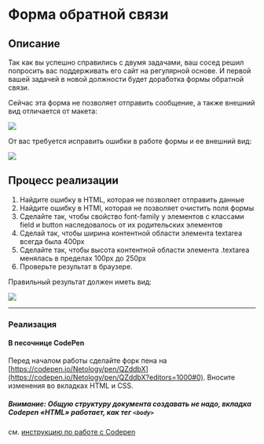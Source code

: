 # Форма обратной связи

## Описание

Так как вы успешно справились с двумя задачами, ваш сосед решил попросить вас поддерживать его сайт на регулярной основе.
И первой вашей задачей в новой должности будет доработка формы обратной связи.

Сейчас эта форма не позволяет отправить сообщение, а также внешний вид отличается от макета:

![](https://netology-code.github.io/html-2-homeworks/sources/3-1/feedback-form-before.jpg)

От вас требуется исправить ошибки в работе формы и ее внешний вид:
 
 ![](https://netology-code.github.io/html-2-homeworks/sources/3-1/feedback-form-after.jpg)



## Процесс реализации

1. Найдите ошибку в HTML, которая не позволяет отправить данные
2. Найдите ошибку в HTMl, которая не позволяет очистить поля формы
3. Сделайте так, чтобы свойство font-family у элементов с классами field и button наследовалось от их родительских элементов
4. Сделай так, чтобы ширина контентной области элемента textarea всегда была 400px
5. Сделайте так, чтобы высота контентной области элемента .textarea менялась в пределах 100px до 250px
6. Проверьте результат в браузере.
    
Правильный результат должен иметь вид:

![](https://netology-code.github.io/html-2-homeworks/sources/3-1/feedback-form-after.jpg)

---

### Реализация

#### В песочнице CodePen

Перед началом работы сделайте форк пена на [https://codepen.io/Netology/pen/QZddbX](https://codepen.io/Netology/pen/QZddbX?editors=1000#0). Вносите изменения во вкладках HTML и CSS.

##### Внимание: Общую структуру документа создавать не надо, вкладка Codepen «HTML» работает, как тег `<body>`
см. [инструкцию по работе с Codepen](https://netology-university.bitbucket.io/guides/wm/codepen-guide/)
